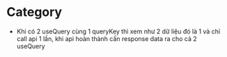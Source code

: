 # Category

- Khi có 2 useQuery cùng 1 queryKey thì xem như 2 dữ liệu đó là 1 và chỉ call api 1 lần, khi api hoàn thành cần response data ra cho cả 2 useQuery